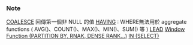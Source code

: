 ### Note

[COALESCE](https://www.w3schools.com/sql/func_mysql_coalesce.asp) 回傳第一個非 NULL 的值
[HAVING](https://www.w3schools.com/sql/sql_having.asp) : WHERE無法用於 aggregate functions ( AVG()、COUNT()、MAX()、MIN()、SUM() 等 )
[LEAD](https://www.begtut.com/mysql/mysql-lead-function.html)
[Window Function (PARTITION BY, RNAK, DENSE RANK...)](https://haosquare.com/sql-window-function-intro/)
[IN (SELECT)](https://www.w3schools.com/sql/sql_in.asp)